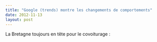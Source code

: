 ```yaml
---
title: "Google (trends) montre les changements de comportements"
date: 2012-11-13
layout: post
---
```


La Bretagne toujours en tête pour le covoiturage :